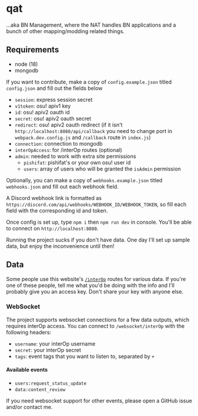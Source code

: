 # qat

...aka BN Management, where the NAT handles BN applications and a bunch of other mapping/modding related things.

## Requirements

- node (18)
- mongodb

If you want to contribute, make a copy of `config.example.json` titled `config.json` and fill out the fields below

- `session`: express session secret
- `v1token`: osu! apiv1 key
- `id`: osu! apiv2 oauth id
- `secret`: osu! apiv2 oauth secret
- `redirect`: osu! apiv2 oauth redirect (if it isn't `http://localhost:8080/api/callback` you need to change port in `webpack.dev.config.js` and `/callback` route in `index.js`)
- `connection`: connection to mongodb
- `interOpAccess`: for /interOp routes (optional)
- `admin`: needed to work with extra site permissions
  - `pishifat`: pishifat's or your own osu! user id
  - `users`: array of users who will be granted the `isAdmin` permission

Optionally, you can make a copy of `webhooks.example.json` titled `webhooks.json` and fill out each webhook field.

A Discord webhook link is formatted as `https://discord.com/api/webhooks/WEBHOOK_ID/WEBHOOK_TOKEN`, so fill each field with the corresponding id and token.

Once config is set up, type `npm i` then `npm run dev` in console. You'll be able to connect on `http://localhost:8080`.

Running the project sucks if you don't have data. One day I'll set up sample data, but enjoy the inconvenience until then!

## Data

Some people use this website's [`/interOp`](https://github.com/pishifat/qat/blob/master/routes/interOp.js) routes for various data. If you're one of these people, tell me what you'd be doing with the info and I'll probably give you an access key. Don't share your key with anyone else.

### WebSocket

The project supports websocket connections for a few data outputs, which requires interOp access. You can connect to `/websocket/interOp` with the following headers:

- `username`: your interOp username
- `secret`: your interOp secret
- `tags`: event tags that you want to listen to, separated by `+`

#### Available events

- `users:request_status_update`
- `data:content_review`

If you need websocket support for other events, please open a GitHub issue and/or contact me.
